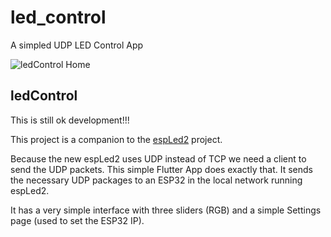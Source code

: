 # led_control

A simpled UDP LED Control App

![ledControl Home](https://cdn.bjmsw.net/img/D91D0548-95B0-44B2-B5CC-FE8C223016AE.png)

## ledControl

This is still ok development!!!

This project is a companion to the [espLed2](https://github.com/bjm021/espLed2) project.

Because the new espLed2 uses UDP instead of TCP we need a client to send the UDP packets. This simple Flutter App does exactly that. It sends the necessary UDP packages to an ESP32 in the local network running espLed2. 

It has a very simple interface with three sliders (RGB) and a simple Settings page (used to set the ESP32 IP).
